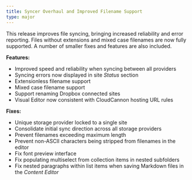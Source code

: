 ```yaml
---
title: Syncer Overhaul and Improved Filename Support
type: major
---
```


This release improves file syncing, bringing increased reliability and error reporting. Files without extensions and mixed case filenames are now fully supported. A number of smaller fixes and features are also included.

**Features:**

* Improved speed and reliability when syncing between all providers
* Syncing errors now displayed in site *Status* section
* Extensionless filename support
* Mixed case filename support
* Support renaming Dropbox connected sites
* Visual Editor now consistent with CloudCannon hosting URL rules

**Fixes:**

* Unique storage provider locked to a single site
* Consolidate initial sync direction across all storage providers
* Prevent filenames exceeding maximum length
* Prevent non-ASCII characters being stripped from filenames in the editor
* Fix font preview interface
* Fix populating multiselect from collection items in nested subfolders
* Fix nested paragraphs within list items when saving Markdown files in the *Content Editor*
